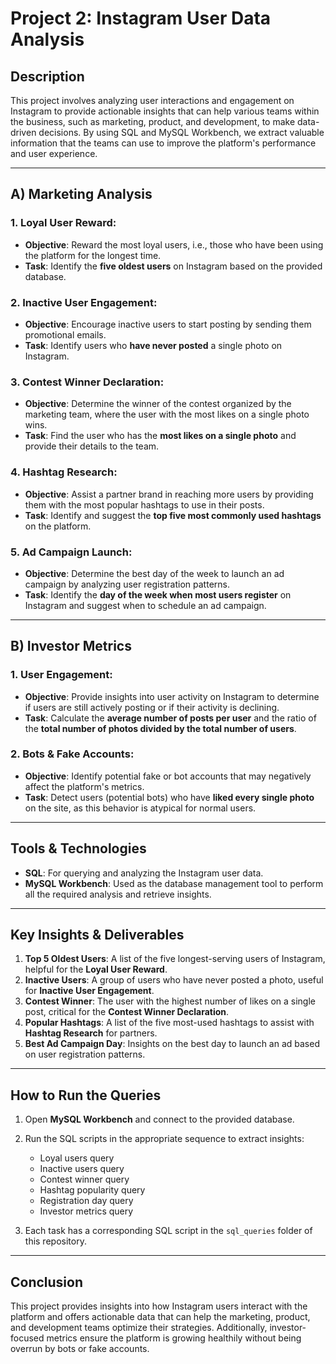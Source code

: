 # Project 2: Instagram User Data Analysis

## Description
This project involves analyzing user interactions and engagement on Instagram to provide actionable insights that can help various teams within the business, such as marketing, product, and development, to make data-driven decisions. By using SQL and MySQL Workbench, we extract valuable information that the teams can use to improve the platform's performance and user experience.

---

## A) Marketing Analysis

### 1. **Loyal User Reward**:
   - **Objective**: Reward the most loyal users, i.e., those who have been using the platform for the longest time.
   - **Task**: Identify the **five oldest users** on Instagram based on the provided database.

### 2. **Inactive User Engagement**:
   - **Objective**: Encourage inactive users to start posting by sending them promotional emails.
   - **Task**: Identify users who **have never posted** a single photo on Instagram.

### 3. **Contest Winner Declaration**:
   - **Objective**: Determine the winner of the contest organized by the marketing team, where the user with the most likes on a single photo wins.
   - **Task**: Find the user who has the **most likes on a single photo** and provide their details to the team.

### 4. **Hashtag Research**:
   - **Objective**: Assist a partner brand in reaching more users by providing them with the most popular hashtags to use in their posts.
   - **Task**: Identify and suggest the **top five most commonly used hashtags** on the platform.

### 5. **Ad Campaign Launch**:
   - **Objective**: Determine the best day of the week to launch an ad campaign by analyzing user registration patterns.
   - **Task**: Identify the **day of the week when most users register** on Instagram and suggest when to schedule an ad campaign.

---

## B) Investor Metrics

### 1. **User Engagement**:
   - **Objective**: Provide insights into user activity on Instagram to determine if users are still actively posting or if their activity is declining.
   - **Task**: Calculate the **average number of posts per user** and the ratio of the **total number of photos divided by the total number of users**.

### 2. **Bots & Fake Accounts**:
   - **Objective**: Identify potential fake or bot accounts that may negatively affect the platform's metrics.
   - **Task**: Detect users (potential bots) who have **liked every single photo** on the site, as this behavior is atypical for normal users.

---

## Tools & Technologies
- **SQL**: For querying and analyzing the Instagram user data.
- **MySQL Workbench**: Used as the database management tool to perform all the required analysis and retrieve insights.

---

## Key Insights & Deliverables
1. **Top 5 Oldest Users**: A list of the five longest-serving users of Instagram, helpful for the **Loyal User Reward**.
2. **Inactive Users**: A group of users who have never posted a photo, useful for **Inactive User Engagement**.
3. **Contest Winner**: The user with the highest number of likes on a single post, critical for the **Contest Winner Declaration**.
4. **Popular Hashtags**: A list of the five most-used hashtags to assist with **Hashtag Research** for partners.
5. **Best Ad Campaign Day**: Insights on the best day to launch an ad based on user registration patterns.

---

## How to Run the Queries
1. Open **MySQL Workbench** and connect to the provided database.
2. Run the SQL scripts in the appropriate sequence to extract insights:
   - Loyal users query
   - Inactive users query
   - Contest winner query
   - Hashtag popularity query
   - Registration day query
   - Investor metrics query

3. Each task has a corresponding SQL script in the `sql_queries` folder of this repository.

---

## Conclusion
This project provides insights into how Instagram users interact with the platform and offers actionable data that can help the marketing, product, and development teams optimize their strategies. Additionally, investor-focused metrics ensure the platform is growing healthily without being overrun by bots or fake accounts.

